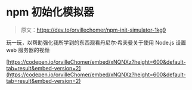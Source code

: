 # npm 初始化模拟器

> 原文：<https://dev.to/orvillechomer/npm-init-simulator-1kg9>

玩一玩，以帮助强化我所学到的东西观看丹尼尔·希夫曼关于使用 Node.js 设置 web 服务器的视频

[https://codepen.io/orvilleChomer/embed/xNQNXz?height=600&default-tab=result&embed-version=2](https://codepen.io/orvilleChomer/embed/xNQNXz?height=600&default-tab=result&embed-version=2)
